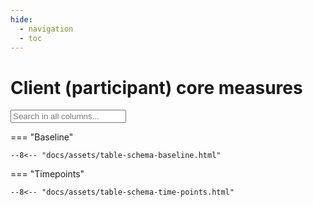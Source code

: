 ```yaml
---
hide:
  - navigation
  - toc
---
```

# Client (participant) core measures

<input type="text" id="searchInput" onkeyup= filterTables() placeholder="Search in all columns...">

=== "Baseline"

    --8<-- "docs/assets/table-schema-baseline.html"

=== "Timepoints"

    --8<-- "docs/assets/table-schema-time-points.html"


